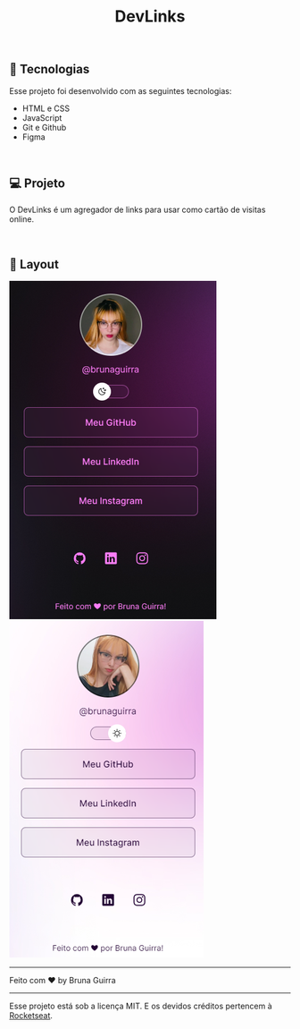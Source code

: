 <h1 align="center"> DevLinks </h1>


<br>


## 🚀 Tecnologias

Esse projeto foi desenvolvido com as seguintes tecnologias:

- HTML e CSS
- JavaScript
- Git e Github
- Figma

<br>
 
## 💻 Projeto

O DevLinks é um agregador de links para usar como cartão de visitas online.

<br>

## 🔖 Layout

<span margin-left="5px">
  <img alt="License" src="./readme/dark.png">
  <img alt="License" src="./readme/light.png">
</span>

---

Feito com ♥ by Bruna Guirra

---


Esse projeto está sob a licença MIT. E os devidos créditos pertencem à <a href="https://www.rocketseat.com.br/" target="_blank">Rocketseat</a>.

